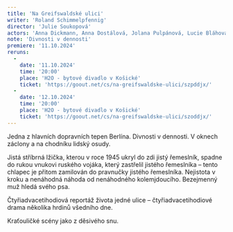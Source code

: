 ```yaml
---
title: 'Na Greifswaldské ulici'
writer: 'Roland Schimmelpfennig'
director: 'Julie Soukopová'
actors: 'Anna Dickmann, Anna Dostálová, Jolana Pulpánová, Lucie Bláhová, Tereza Koulová, Matouš Košař, Petr Šimoníček'
note: 'Divnosti v dennosti'
premiere: '11.10.2024'
reruns:
  -  
    date: '11.10.2024'
    time: '20:00'
    place: 'H2O - bytové divadlo v Košické'
    ticket: 'https://goout.net/cs/na-greifswaldske-ulici/szpddjx/'
  -  
    date: '12.10.2024'
    time: '20:00'
    place: 'H2O - bytové divadlo v Košické'
    ticket: 'https://goout.net/cs/na-greifswaldske-ulici/szoddjx/'
---
```

Jedna z hlavních dopravních tepen Berlína. Divnosti v dennosti. V oknech záclony a na chodníku lidský osudy.

Jistá stříbrná lžička, kterou v roce 1945 ukryl do zdi jistý řemeslník, spadne do rukou vnukovi ruského vojáka, který zastřelil jistého řemeslníka – tento chlapec je přitom zamilován do pravnučky jistého řemeslníka. Nejistota v kroku a nenáhodná náhoda od nenáhodného kolemjdoucího. Bezejmenný muž hledá svého psa.

Čtyřiadvacetihodiová reportáž života jedné ulice – čtyřiadvacetihodiové drama několika hrdinů všedního dne.

Kraťouličké scény jako z děsivého snu.
